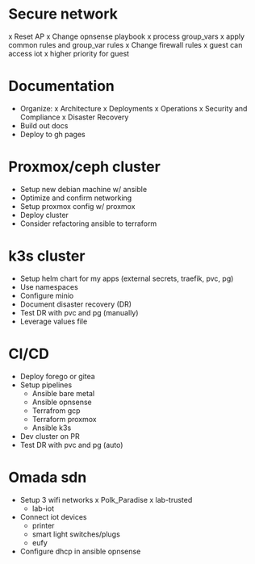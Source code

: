 # Secure network
x Reset AP
x Change opnsense playbook
  x process group_vars
  x apply common rules and group_var rules
x Change firewall rules
  x guest can access iot
  x higher priority for guest

# Documentation
- Organize:
  x Architecture
  x Deployments
  x Operations
  x Security and Compliance
  x Disaster Recovery
- Build out docs
- Deploy to gh pages

# Proxmox/ceph cluster
- Setup new debian machine w/ ansible
- Optimize and confirm networking
- Setup proxmox config w/ proxmox
- Deploy cluster
- Consider refactoring ansible to terraform

# k3s cluster
- Setup helm chart for my apps (external secrets, traefik, pvc, pg)
- Use namespaces
- Configure minio
- Document disaster recovery (DR)
- Test DR with pvc and pg (manually)
- Leverage values file

# CI/CD
- Deploy forego or gitea
- Setup pipelines
  - Ansible bare metal
  - Ansible opnsense
  - Terrafrom gcp
  - Terraform proxmox
  - Ansible k3s
- Dev cluster on PR
- Test DR with pvc and pg (auto)

# Omada sdn
- Setup 3 wifi networks
  x Polk_Paradise
  x lab-trusted
  - lab-iot
- Connect iot devices
  - printer
  - smart light switches/plugs
  - eufy
- Configure dhcp in ansible opnsense
